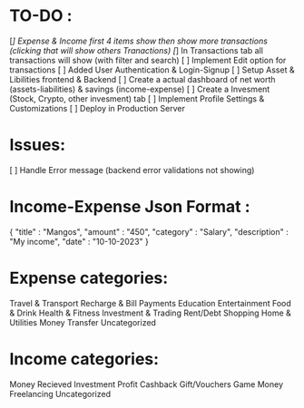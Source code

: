 
# TO-DO :
[*] Expense & Income first 4 items show then show more transactions (clicking that will show others Tranactions)
[*] In Transactions tab all transactions will show (with filter and search)
[ ] Implement Edit option for transactions
[ ] Added User Authentication & Login-Signup
[ ] Setup Asset & Libilities frontend & Backend
[ ] Create a actual dashboard of net worth (assets-liabilities) & savings (income-expense)
[ ] Create a Invesment (Stock, Crypto, other invesment) tab
[ ] Implement Profile Settings & Customizations
[ ] Deploy in Production Server

# Issues:
[ ] Handle Error message (backend error validations not showing)

# Income-Expense Json Format :
{
    "title" : "Mangos",
    "amount" : "450",
    "category" : "Salary",
    "description" : "My income",
    "date" : "10-10-2023"
}

# Expense categories:
Travel & Transport
Recharge & Bill Payments
Education
Entertainment
Food & Drink
Health & Fitness
Investment & Trading
Rent/Debt
Shopping
Home & Utilities
Money Transfer
Uncategorized

# Income categories:
Money Recieved
Investment Profit
Cashback
Gift/Vouchers
Game Money
Freelancing
Uncategorized